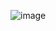 ![image](https://github.com/omarfaizi/OsLabSpr23/assets/123714746/c30c7516-6549-4aa5-9393-3a6a46dcd8f4)

